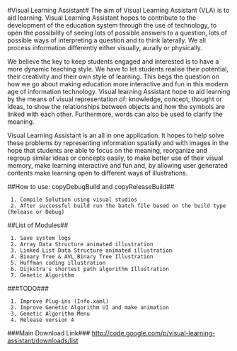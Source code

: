 #Visual Learning Assistant#
The aim of Visual Learning Assistant (VLA) is to aid learning. Visual Learning Assistant hopes to contribute to the development of the education system through the use of technology, to open the possibility of seeing lots of possible answers to a question, lots of possible ways of interpreting a question and to think laterally. We all process information differently either visually, aurally or physically.

We believe the key to keep students engaged and interested is to have a more dynamic teaching style. We have to let students realise their potential, their creativity and their own style of learning. This begs the question on how we go about making education more interactive and fun in this modern age of information technology. Visual learning Assistant hope to aid learning by the means of visual representation of: knowledge, concept, thought or ideas, to show the relationships between objects and how the symbols are linked with each other. Furthermore, words can also be used to clarify the meaning.

Visual Learning Assistant is an all in one application. It hopes to help solve these problems by representing information spatially and with images in the hope that students are able to focus on the meaning, reorganize and regroup similar ideas or concepts easily, to make better use of their visual memory, make learning interactive and fun and, by allowing user generated contents make learning open to different ways of illustrations. 

##How to use: copyDebugBuild and copyReleaseBuild##
~~~
 1. Compile Solution using visual studios
 2. After successful build run the batch file based on the build type (Release or Debug)
~~~

##List of Modules##
~~~
 1. Save system logs
 2. Array Data Structure animated illustration
 3. Linked List Data Structure animated illustration
 4. Binary Tree & AVL Binary Tree Illustration
 5. Huffman coding illustration
 6. Dijkstra's shortest path algorithm Illustration 
 7. Genetic Algorithm
~~~
###TODO###
~~~
 1. Improve Plug-ins (Info.xaml)
 2. Improve Genetic Algorithm UI and make animation
 3. Genetic Algorithm Menu
 4. Release version 4
~~~

###Main Download Link###
http://code.google.com/p/visual-learning-assistant/downloads/list
